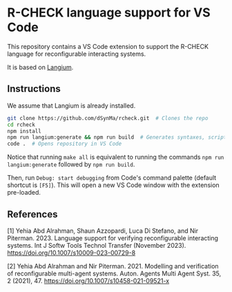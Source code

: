 # R-CHECK language support for VS Code

This repository contains a VS Code extension to support the R-CHECK
language for reconfigurable interacting systems.

It is based on [Langium](https://langium.org/).

## Instructions

We assume that Langium is already installed.

```bash
git clone https://github.com/dSynMa/rcheck.git  # Clones the repo
cd rcheck 
npm install
npm run langium:generate && npm run build  # Generates syntaxes, scripts, etc.
code .  # Opens repository in VS Code
```

Notice that running `make all` is equivalent to running the commands `npm run langium:generate` followed by `npm run build`.

Then, run `Debug: start debugging` from Code's command palette (default shortcut is `[F5]`).
This will open a new VS Code window with the extension pre-loaded.

## References 

[1] Yehia Abd Alrahman, Shaun Azzopardi, Luca Di Stefano, and Nir Piterman. 2023. Language support for verifying reconfigurable interacting systems. Int J Softw Tools Technol Transfer (November 2023). https://doi.org/10.1007/s10009-023-00729-8

[2] Yehia Abd Alrahman and Nir Piterman. 2021. Modelling and verification of reconfigurable multi-agent systems. Auton. Agents Multi Agent Syst. 35, 2 (2021), 47. https://doi.org/10.1007/s10458-021-09521-x

